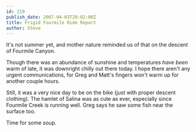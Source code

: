 ```yaml
---
id: 219
publish_date: 2007-04-03T20:02:00Z
title: Frigid Fourmile Ride Report
author: Steve
---
```

It's not summer yet, and mother nature reminded us of that on the descent of Fourmile Canyon.

Though there was an abundance of sunshine and temperatures _have been_ warm of late, it was downright chilly out there today. I hope there aren't any urgent communications, for Greg and Matt's fingers won't warm up for another couple hours.

Still, it was a very nice day to be on the bike (just with proper descent clothing). The hamlet of Salina was as cute as ever, especially since Fourmile Creek is running well. Greg says he saw some fish near the surface too.

Time for some soup.